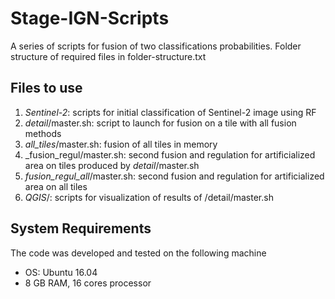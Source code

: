 # Stage-IGN-Scripts
A series of scripts for fusion of two classifications probabilities.
Folder structure of required files in folder-structure.txt

## Files to use
1. _Sentinel-2_: scripts for initial classification of Sentinel-2 image using RF
1. _detail_/master.sh: script to launch for fusion on a tile with all fusion methods
2. _all_tiles_/master.sh: fusion of all tiles in memory
3. _fusion_regul/master.sh: second fusion and regulation for artificialized area on tiles produced by _detail_/master.sh
3. _fusion_regul_all_/master.sh: second fusion and regulation for artificialized area on all tiles
4. _QGIS_/: scripts for visualization of results of /detail/master.sh

## System Requirements
The code was developed and tested on the following machine
- OS: Ubuntu 16.04
- 8 GB RAM, 16 cores processor
